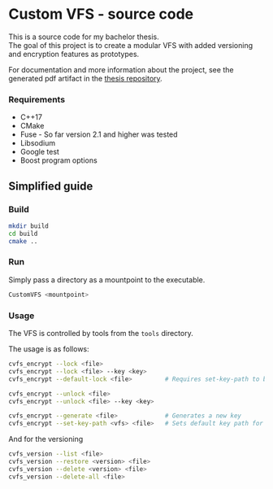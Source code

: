 # Custom VFS - source code

This is a source code for my bachelor thesis.  
The goal of this project is to create a modular VFS with added versioning and encryption features as prototypes.

For documentation and more information about the project, see
the generated pdf artifact in the [thesis repository]([https://gitlab.mff.cuni.cz/teaching/theses/yaghob/vesely-milan/thesis](https://github.com/vesmil/thesis)).

### Requirements

* C++17
* CMake
* Fuse - So far version 2.1 and higher was tested
* Libsodium
* Google test
* Boost program options

## Simplified guide

### Build

```bash
mkdir build
cd build
cmake .. 
````

### Run

Simply pass a directory as a mountpoint to the executable.

```bash
CustomVFS <mountpoint>
```

### Usage

The VFS is controlled by tools from the `tools` directory.

The usage is as follows:

```bash
cvfs_encrypt --lock <file>
cvfs_encrypt --lock <file> --key <key>
cvfs_encrypt --default-lock <file>         # Requires set-key-path to be run first

cvfs_encrypt --unlock <file>
cvfs_encrypt --unlock <file> --key <key>

cvfs_encrypt --generate <file>             # Generates a new key
cvfs_encrypt --set-key-path <vfs> <file>   # Sets default key path for the VFS
```

And for the versioning

```bash
cvfs_version --list <file>
cvfs_version --restore <version> <file> 
cvfs_version --delete <version> <file>
cvfs_version --delete-all <file>  
```

